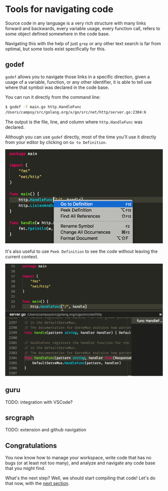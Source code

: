 # Tools for navigating code

Source code in any language is a very rich structure with many links
forward and backwards, every variable usage, every function call,
refers to some object defined somewhere in the code base.

Navigating this with the help of just `grep` or any other text search
is far from optimal, but some tools exist specifically for this.

## godef

`godef` allows you to navigate those links in a specific direction,
given a usage of a variable, function, or any other identifier, it
is able to tell use where that symbol was declared in the code base.

You can run it directly from the command line:

```bash
$ godef -f main.go http.HandleFunc
/Users/campoy/src/golang.org/x/go/src/net/http/server.go:2304:6
```

The output is the file, line, and column where `http.HandleFunc` was
declared.

Although you can use `godef` directly, most of the time you'll use
it directly from your editor by clicking on `Go to Definition`.

![godef screenshot](godef.png)

It's also useful to use `Peek Definition` to see the code without
leaving the current context.

![godef peek screenshot](godef-peek.png)

## guru

TODO: integration with VSCode?

## srcgraph

TODO: extension and github navigation

## Congratulations

You now know how to manage your workspace, write code that has no
bugs (or at least not too many), and analyze and navigate any code
base that you might find.

What's the next step? Well, we should start compiling that code!
Let's do that now, with the [next section](../../2-building-artifacts/1-go-build.md).
